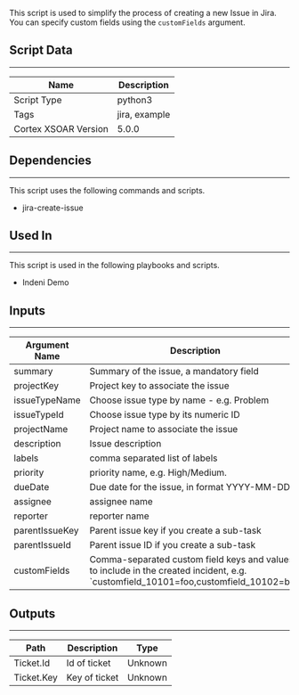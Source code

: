 This script is used to simplify the process of creating a new Issue in Jira. 
You can specify custom fields using the `customFields` argument.


## Script Data

---

| **Name** | **Description** |
| --- | --- |
| Script Type | python3 |
| Tags | jira, example |
| Cortex XSOAR Version | 5.0.0 |

## Dependencies

---
This script uses the following commands and scripts.

* jira-create-issue

## Used In

---
This script is used in the following playbooks and scripts.

* Indeni Demo

## Inputs

---

| **Argument Name** | **Description** |
| --- | --- |
| summary | Summary of the issue, a mandatory field |
| projectKey | Project key to associate the issue |
| issueTypeName | Choose issue type by name - e.g. Problem |
| issueTypeId | Choose issue type by its numeric ID |
| projectName | Project name to associate the issue |
| description | Issue description |
| labels | comma separated list of labels |
| priority | priority name, e.g. High/Medium. |
| dueDate | Due date for the issue, in format YYYY-MM-DD |
| assignee | assignee name |
| reporter | reporter name |
| parentIssueKey | Parent issue key if you create a sub-task |
| parentIssueId | Parent issue ID if you create a sub-task |
| customFields | Comma-separated custom field keys and values to include in the created incident, e.g. \`customfield_10101=foo,customfield_10102=bar\` |

## Outputs

---

| **Path** | **Description** | **Type** |
| --- | --- | --- |
| Ticket.Id | Id of ticket | Unknown |
| Ticket.Key | Key of ticket | Unknown |
